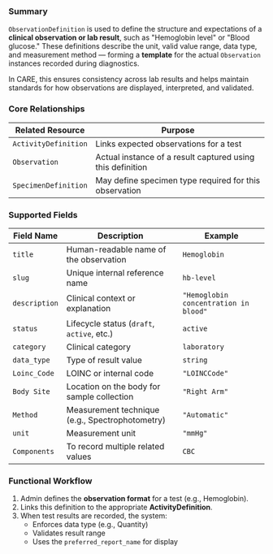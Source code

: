 ### Summary

`ObservationDefinition` is used to define the structure and expectations of a **clinical observation or lab result**, such as "Hemoglobin level" or "Blood glucose." These definitions describe the unit, valid value range, data type, and measurement method — forming a **template** for the actual `Observation` instances recorded during diagnostics.

In CARE, this ensures consistency across lab results and helps maintain standards for how observations are displayed, interpreted, and validated.

### Core Relationships

| Related Resource     | Purpose                                                    |
| -------------------- | ---------------------------------------------------------- |
| `ActivityDefinition` | Links expected observations for a test                     |
| `Observation`        | Actual instance of a result captured using this definition |
| `SpecimenDefinition` | May define specimen type required for this observation     |

### Supported Fields

| Field Name    | Description                                     | Example                               |
| ------------- | ----------------------------------------------- | ------------------------------------- |
| `title`       | Human-readable name of the observation          | `Hemoglobin`                          |
| `slug`        | Unique internal reference name                  | `hb-level`                            |
| `description` | Clinical context or explanation                 | `"Hemoglobin concentration in blood"` |
| `status`      | Lifecycle status (`draft`, `active`, etc.)      | `active`                              |
| `category`    | Clinical category                               | `laboratory`                          |
| `data_type`   | Type of result value                            | `string`                              |
| `Loinc_Code`  | LOINC or internal code                          | `"LOINCCode"`                         |
| `Body Site`   | Location on the body for sample collection      | `"Right Arm"`                         |
| `Method`      | Measurement technique (e.g., Spectrophotometry) | `"Automatic"`                         |
| `unit`        | Measurement unit                                | `"mmHg"`                              |
| `Components`  | To record multiple related values               | `CBC`                                 |

### Functional Workflow

1. Admin defines the **observation format** for a test (e.g., Hemoglobin).
2. Links this definition to the appropriate **ActivityDefinition**.
3. When test results are recorded, the system:
   - Enforces data type (e.g., Quantity)
   - Validates result range
   - Uses the `preferred_report_name` for display
